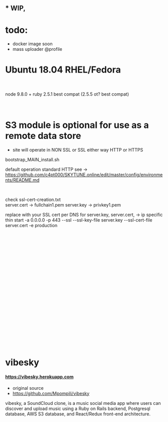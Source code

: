

## * WIP,


# todo:

* docker image soon
* mass uploader @profile

# Ubuntu 18.04    RHEL/Fedora

<br>
<br>
node 9.8.0 + ruby 2.5.1 best compat  (2.5.5 ot? best compat)
<br>
<br>
<br>


# S3 module is optional for use as a remote data store


* site will operate in NON SSL or SSL either way HTTP or HTTPS


bootstrap_MAIN_install.sh

default operation standard HTTP
see -> https://github.com/c4pt000/SKYTUNE.online/edit/master/config/environments/README.md


<br>

check ssl-cert-creation.txt
<br>
 server.cert -> fullchain1.pem        server.key -> privkey1.pem 
 <br>

replace with your SSL cert per DNS            for server.key, server.cert,   -> ip specific
<br>
thin start -a 0.0.0.0 -p 443 --ssl --ssl-key-file server.key --ssl-cert-file server.cert -e production 


<br>
<br>
<br>
<br>
<br>
<br>
<br>
<br>
<br>
<br>
<br>
<br>
<br>
<br>
<br>
<br>
<br>
<br>
<br>
<br>
<br>


# vibesky

#### https://vibesky.herokuapp.com


* original source
* https://github.com/Mpompili/vibesky

vibesky, a SoundCloud clone, is a music social media app where users can discover and upload music using a Ruby on Rails backend, Postgresql database, AWS S3 database, and React/Redux front-end architecture. 







